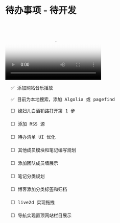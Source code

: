 # 待办事项 - 待开发

<br/>

<Video
  :second="3"
  src="/video/test.mp4"
  poster="https://fastly.jsdelivr.net/gh/autumns-heartless/DrawBoard@main/images/1723873301166%E6%88%AA%E5%9B%BE20231117135101.png"
/>

<pre class="mt-10">
  ✅ 添加网站音乐播放

  ✅ 目前为本地搜索，添加 Algolia 或 pagefind

  ⬜ 媳妇儿白酒销路打开第 1 步

  ⬜ 添加 RSS 源

  ⬜ 待办清单 UI 优化

  ⬜ 其他成员模块和笔记编写规划

  ⬜ 添加团队成员墙展示

  ⬜ 笔记分类规划

  ⬜ 博客添加分类标签和归档

  ⬜ live2d 实现拖拽

  ⬜ 导航实现置顶网站栏目展示
</pre>
